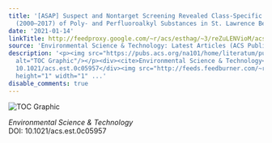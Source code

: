 ```yaml
---
title: '[ASAP] Suspect and Nontarget Screening Revealed Class-Specific Temporal Trends
  (2000–2017) of Poly- and Perfluoroalkyl Substances in St. Lawrence Beluga Whales'
date: '2021-01-14'
linkTitle: http://feedproxy.google.com/~r/acs/esthag/~3/reZuLENVioM/acs.est.0c05957
source: 'Environmental Science & Technology: Latest Articles (ACS Publications)'
description: '<p><img src="https://pubs.acs.org/na101/home/literatum/publisher/achs/journals/content/esthag/0/esthag.ahead-of-print/acs.est.0c05957/20210114/images/medium/es0c05957_0011.gif"
  alt="TOC Graphic"/></p><div><cite>Environmental Science & Technology</cite></div><div>DOI:
  10.1021/acs.est.0c05957</div><img src="http://feeds.feedburner.com/~r/acs/esthag/~4/reZuLENVioM"
  height="1" width="1" ...'
disable_comments: true
---
```

<p><img src="https://pubs.acs.org/na101/home/literatum/publisher/achs/journals/content/esthag/0/esthag.ahead-of-print/acs.est.0c05957/20210114/images/medium/es0c05957_0011.gif" alt="TOC Graphic"/></p><div><cite>Environmental Science & Technology</cite></div><div>DOI: 10.1021/acs.est.0c05957</div><img src="http://feeds.feedburner.com/~r/acs/esthag/~4/reZuLENVioM" height="1" width="1" ...